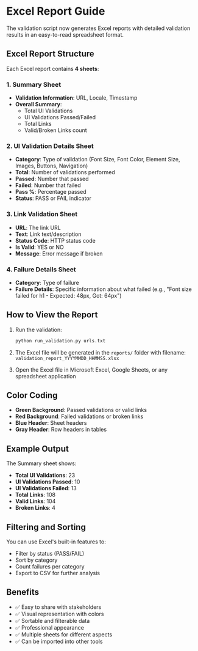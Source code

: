 # Excel Report Guide

The validation script now generates Excel reports with detailed validation results in an easy-to-read spreadsheet format.

## Excel Report Structure

Each Excel report contains **4 sheets**:

### 1. Summary Sheet
- **Validation Information**: URL, Locale, Timestamp
- **Overall Summary**: 
  - Total UI Validations
  - UI Validations Passed/Failed
  - Total Links
  - Valid/Broken Links count

### 2. UI Validation Details Sheet
- **Category**: Type of validation (Font Size, Font Color, Element Size, Images, Buttons, Navigation)
- **Total**: Number of validations performed
- **Passed**: Number that passed
- **Failed**: Number that failed
- **Pass %**: Percentage passed
- **Status**: PASS or FAIL indicator

### 3. Link Validation Sheet
- **URL**: The link URL
- **Text**: Link text/description
- **Status Code**: HTTP status code
- **Is Valid**: YES or NO
- **Message**: Error message if broken

### 4. Failure Details Sheet
- **Category**: Type of failure
- **Failure Details**: Specific information about what failed (e.g., "Font size failed for h1 - Expected: 48px, Got: 64px")

## How to View the Report

1. Run the validation:
   ```bash
   python run_validation.py urls.txt
   ```

2. The Excel file will be generated in the `reports/` folder with filename:
   `validation_report_YYYYMMDD_HHMMSS.xlsx`

3. Open the Excel file in Microsoft Excel, Google Sheets, or any spreadsheet application

## Color Coding

- **Green Background**: Passed validations or valid links
- **Red Background**: Failed validations or broken links
- **Blue Header**: Sheet headers
- **Gray Header**: Row headers in tables

## Example Output

The Summary sheet shows:
- **Total UI Validations**: 23
- **UI Validations Passed**: 10
- **UI Validations Failed**: 13
- **Total Links**: 108
- **Valid Links**: 104
- **Broken Links**: 4

## Filtering and Sorting

You can use Excel's built-in features to:
- Filter by status (PASS/FAIL)
- Sort by category
- Count failures per category
- Export to CSV for further analysis

## Benefits

- ✅ Easy to share with stakeholders
- ✅ Visual representation with colors
- ✅ Sortable and filterable data
- ✅ Professional appearance
- ✅ Multiple sheets for different aspects
- ✅ Can be imported into other tools

